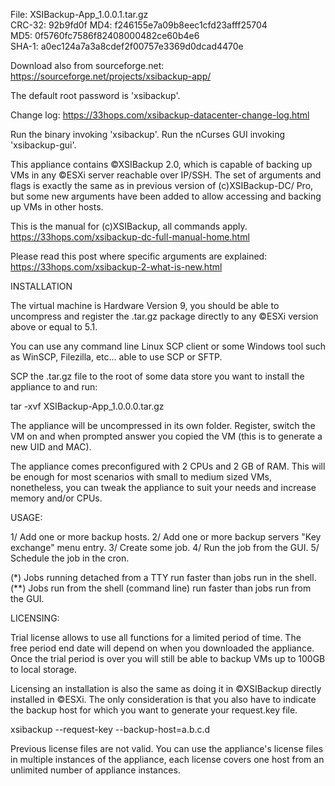  File: XSIBackup-App_1.0.0.1.tar.gz  
CRC-32: 92b9fd0f
   MD4: f246155e7a09b8eec1cfd23afff25704   
   MD5: 0f5760fc7586f82408000482ce60b4e6   
 SHA-1: a0ec124a7a3a8cdef2f00757e3369d0dcad4470e
 
Download also from sourceforge.net:
https://sourceforge.net/projects/xsibackup-app/

The default root password is 'xsibackup'.

Change log: https://33hops.com/xsibackup-datacenter-change-log.html

Run the binary invoking 'xsibackup'.
Run the nCurses GUI invoking 'xsibackup-gui'.

This appliance contains ©XSIBackup 2.0, which is capable of backing up VMs 
in any ©ESXi server reachable over IP/SSH. The set of arguments and flags 
is exactly the same as in previous version of (c)XSIBackup-DC/ Pro, but 
some new arguments have been added to allow accessing and backing up VMs in 
other hosts.

This is the manual for (c)XSIBackup, all commands apply.
https://33hops.com/xsibackup-dc-full-manual-home.html

Please read this post where specific arguments are explained:
https://33hops.com/xsibackup-2-what-is-new.html


INSTALLATION

The virtual machine is Hardware Version 9, you should be able to uncompress 
and register the .tar.gz package directly to any ©ESXi version above or 
equal to 5.1.

You can use any command line Linux SCP client or some Windows tool such as 
WinSCP, Filezilla, etc... able to use SCP or SFTP.

SCP the .tar.gz file to the root of some data store you want to install the 
appliance to and run:

tar -xvf XSIBackup-App_1.0.0.0.tar.gz

The appliance will be uncompressed in its own folder. Register, switch the VM 
on and when prompted answer you copied the VM (this is to generate a new UID 
and MAC).

The appliance comes preconfigured with 2 CPUs and 2 GB of RAM. This will be 
enough for most scenarios with small to medium sized VMs, nonetheless, you 
can tweak the appliance to suit your needs and increase memory and/or CPUs.


USAGE:

1/ Add one or more backup hosts.
2/ Add one or more backup servers "Key exchange" menu entry.
3/ Create some job.
4/ Run the job from the GUI.
5/ Schedule the job in the cron.

(*) Jobs running detached from a TTY run faster than jobs run in the shell.
(**) Jobs run from the shell (command line) run faster than jobs run 
from the GUI.


LICENSING:

Trial license allows to use all functions for a limited period of time. The  
free period end date will depend on when you downloaded the appliance. Once 
the trial period is over you will still be able to backup VMs up to 100GB 
to local storage.

Licensing an installation is also the same as doing it in ©XSIBackup 
directly installed in ©ESXi. The only consideration is that you also have to
indicate the backup host for which you want to generate your request.key file.

xsibackup --request-key --backup-host=a.b.c.d

Previous license files are not valid. You can use the appliance's license 
files in multiple instances of the appliance, each license covers one host 
from an unlimited number of appliance instances.
